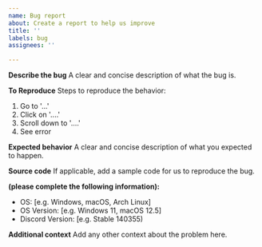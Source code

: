 ```yaml
---
name: Bug report
about: Create a report to help us improve
title: ''
labels: bug
assignees: ''

---
```


**Describe the bug** A clear and concise description of what the bug is.

**To Reproduce** Steps to reproduce the behavior:

1. Go to '...'
2. Click on '....'
3. Scroll down to '....'
4. See error

**Expected behavior** A clear and concise description of what you expected to
happen.

**Source code** If applicable, add a sample code for us to reproduce the bug.

**(please complete the following information):**

- OS: [e.g. Windows, macOS, Arch Linux]
- OS Version: [e.g. Windows 11, macOS 12.5]
- Discord Version: [e.g. Stable 140355)

**Additional context** Add any other context about the problem here.
